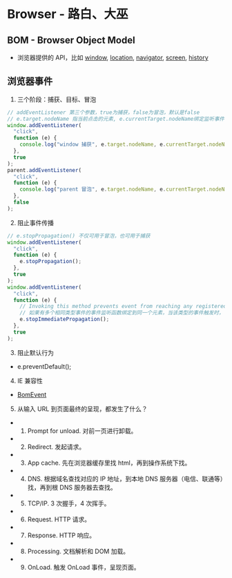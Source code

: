# Browser - 路白、大巫

## BOM - Browser Object Model

- 浏览器提供的 API，比如
  [window](https://github.com/nolanlin/learningFrontEnd/blob/main/learnBrowser/assets/window%E5%AF%B9%E8%B1%A1.jpg),
  [location](https://github.com/nolanlin/learningFrontEnd/blob/main/learnBrowser/assets/location%E5%AF%B9%E8%B1%A1.png),
  [navigator](https://github.com/nolanlin/learningFrontEnd/blob/main/learnBrowser/assets/navigator%E5%AF%B9%E8%B1%A1.png),
  [screen](https://github.com/nolanlin/learningFrontEnd/blob/main/learnBrowser/assets/screen%E5%AF%B9%E8%B1%A1.png),
  [history](https://github.com/nolanlin/learningFrontEnd/blob/main/learnBrowser/assets/history%E5%AF%B9%E8%B1%A1.png)

## 浏览器事件

1. 三个阶段：捕获、目标、冒泡

```js
// addEventListener 第三个参数，true为捕获，false为冒泡，默认是false
// e.target.nodeName 指当前点击的元素, e.currentTarget.nodeName绑定监听事件的元素
window.addEventListener(
  "click",
  function (e) {
    console.log("window 捕获", e.target.nodeName, e.currentTarget.nodeName);
  },
  true
);
parent.addEventListener(
  "click",
  function (e) {
    console.log("parent 冒泡", e.target.nodeName, e.currentTarget.nodeName);
  },
  false
);
```

2. 阻止事件传播

```js
// e.stopPropagation() 不仅可用于冒泡，也可用于捕获
window.addEventListener(
  "click",
  function (e) {
    e.stopPropagation();
  },
  true
);
window.addEventListener(
  "click",
  function (e) {
    // Invoking this method prevents event from reaching any registered event listeners after the current one finishes running and, when dispatched in a tree, also prevents event from reaching any other objects.
    // 如果有多个相同类型事件的事件监听函数绑定到同⼀个元素，当该类型的事件触发时，它们会按照被添加的顺序执⾏。如果其中某个监听函数执⾏了 event.stopImmediatePropagation() ⽅法， 则当前元素剩下的监听函数将不会被执⾏。
    e.stopImmediatePropagation();
  },
  true
);
```

3. 阻止默认行为

- e.preventDefault();

4. IE 兼容性

- [BomEvent](https://github.com/nolanlin/learningFrontEnd/blob/main/learnBrowser/js/BomEvent.js)

5. 从输入 URL 到页面最终的呈现，都发生了什么？

- 1. Prompt for unload. 对前一页进行卸载。
- 2. Redirect. 发起请求。
- 3. App cache. 先在浏览器缓存里找 html，再到操作系统下找。
- 4. DNS. 根据域名查找对应的 IP 地址，到本地 DNS 服务器（电信、联通等）找，再到根 DNS 服务器去查找。
- 5. TCP/IP. 3 次握手，4 次挥手。
- 6. Request. HTTP 请求。
- 7. Response. HTTP 响应。
- 8. Processing. 文档解析和 DOM 加载。
- 9. OnLoad. 触发 OnLoad 事件，呈现页面。
